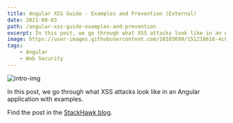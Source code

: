 ```yaml
---
title: Angular XSS Guide - Examples and Prevention (External)
date: 2021-09-03
path: /angular-xss-guide-examples-and-prevention
excerpt: In this post, we go through what XSS attacks look like in an Angular application with examples.
image: https://user-images.githubusercontent.com/10103699/151210616-4c0982f8-38b7-4d19-852d-f7bd51901f94.png
tags: 
    - Angular
    - Web Security
---
```

![intro-img](https://user-images.githubusercontent.com/10103699/151210616-4c0982f8-38b7-4d19-852d-f7bd51901f94.png)

In this post, we go through what XSS attacks look like in an Angular application with examples.

Find the post in the [StackHawk blog](https://www.stackhawk.com/blog/angular-xss-guide-examples-and-prevention/).